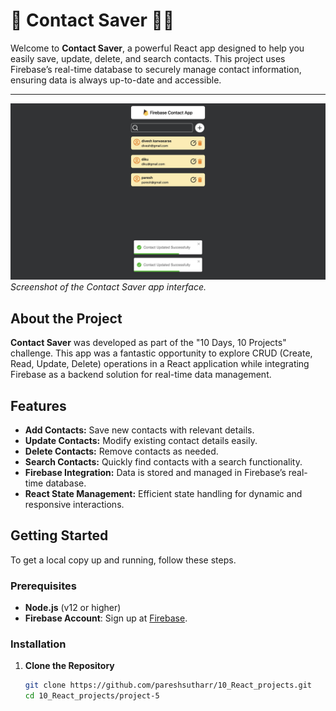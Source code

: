 # 🚀 Contact Saver 📇✨

Welcome to **Contact Saver**, a powerful React app designed to help you easily save, update, delete, and search contacts. This project uses Firebase’s real-time database to securely manage contact information, ensuring data is always up-to-date and accessible.

---

![Contact Saver Screenshot](firebase.jpg)  
*Screenshot of the Contact Saver app interface.*

## About the Project
**Contact Saver** was developed as part of the "10 Days, 10 Projects" challenge. This app was a fantastic opportunity to explore CRUD (Create, Read, Update, Delete) operations in a React application while integrating Firebase as a backend solution for real-time data management.

## Features
- **Add Contacts:** Save new contacts with relevant details.
- **Update Contacts:** Modify existing contact details easily.
- **Delete Contacts:** Remove contacts as needed.
- **Search Contacts:** Quickly find contacts with a search functionality.
- **Firebase Integration:** Data is stored and managed in Firebase’s real-time database.
- **React State Management:** Efficient state handling for dynamic and responsive interactions.

## Getting Started
To get a local copy up and running, follow these steps.

### Prerequisites
- **Node.js** (v12 or higher)
- **Firebase Account**: Sign up at [Firebase](https://firebase.google.com/).

### Installation

1. **Clone the Repository**
   ```bash
   git clone https://github.com/pareshsutharr/10_React_projects.git
   cd 10_React_projects/project-5

